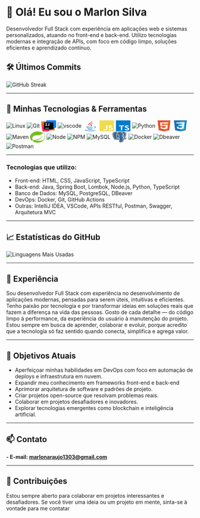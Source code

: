 # 👋 Olá! Eu sou o Marlon Silva

Desenvolvedor Full Stack com experiência em aplicações web e sistemas personalizados, atuando no front-end e back-end. Utilizo tecnologias modernas e integração de APIs, com foco em código limpo, soluções eficientes e aprendizado contínuo.

## 🛠️ Últimos Commits

![GitHub Streak](https://github-readme-streak-stats.herokuapp.com/?user=marlon-Arauj0&theme=dark)

---

## 🚀 Minhas Tecnologias & Ferramentas

<div style="display: inline_block">
  <img align="center" alt="Linux" height="30" width="40" src="https://cdn.jsdelivr.net/gh/devicons/devicon/icons/linux/linux-original.svg" />
  <img align="center" alt="Git" height="30" width="40" src="https://cdn.jsdelivr.net/gh/devicons/devicon/icons/git/git-original-wordmark.svg" />
  <img align="center" alt="IntelliJ" height="30" width="40" src="https://raw.githubusercontent.com/devicons/devicon/master/icons/intellij/intellij-original.svg">
  <img align="center" alt="vscode" height="30" width="40" src="https://cdn.jsdelivr.net/gh/devicons/devicon/icons/vscode/vscode-original.svg" />
  <img align="center" alt="Java" height="30" width="40" src="https://raw.githubusercontent.com/devicons/devicon/master/icons/java/java-original.svg">
  <img align="center" alt="Js" height="30" width="40" src="https://raw.githubusercontent.com/devicons/devicon/master/icons/javascript/javascript-plain.svg">
  <img align="center" alt="Ts" height="30" width="40" src="https://raw.githubusercontent.com/devicons/devicon/master/icons/typescript/typescript-plain.svg">
  <img align="center" alt="Python" height="30" width="40" src="https://cdn.jsdelivr.net/gh/devicons/devicon/icons/python/python-original-wordmark.svg" />
  <img align="center" alt="HTML" height="30" width="40" src="https://raw.githubusercontent.com/devicons/devicon/master/icons/html5/html5-original.svg">
  <img align="center" alt="CSS" height="30" width="40" src="https://raw.githubusercontent.com/devicons/devicon/master/icons/css3/css3-original.svg">
  <img align="center" alt="Maven" height="30" width="40" src="https://cdn.jsdelivr.net/gh/devicons/devicon/icons/maven/maven-original.svg">
  <img align="center" alt="Spring" height="30" width="40" src="https://raw.githubusercontent.com/devicons/devicon/master/icons/spring/spring-original.svg">
  <img align="center" alt="Node" height="30" width="40" src="https://cdn.jsdelivr.net/gh/devicons/devicon/icons/nodejs/nodejs-original-wordmark.svg" />
  <img align="center" alt="NPM" height="30" width="40" src="https://cdn.jsdelivr.net/gh/devicons/devicon/icons/npm/npm-original-wordmark.svg" />
  <img align="center" alt="MySQL" height="30" width="40" src="https://cdn.jsdelivr.net/gh/devicons/devicon/icons/mysql/mysql-original-wordmark.svg" />
  <img align="center" alt="PostgreSQL" height="30" width="40" src="https://raw.githubusercontent.com/devicons/devicon/master/icons/postgresql/postgresql-original.svg">
  <img align="center" alt="Docker" height="30" width="40" src="https://cdn.jsdelivr.net/gh/devicons/devicon/icons/docker/docker-original-wordmark.svg" />
  <img align="center" alt="Dbeaver" height="30" width="40" src="https://cdn.jsdelivr.net/gh/devicons/devicon/icons/dbeaver/dbeaver-original.svg" />
  <img align="center" alt="Postman" height="30" width="40" src="https://cdn.jsdelivr.net/gh/devicons/devicon/icons/postman/postman-original.svg" />
</div>

---

### Tecnologias que utilizo:
- Front-end: HTML, CSS, JavaScript, TypeScript  
- Back-end: Java,  Spring Boot, Lombok, Node.js, Python, TypeScript  
- Banco de Dados:  MySQL, PostgreSQL, DBeaver  
- DevOps: Docker, Git, GitHub Actions  
- Outras: IntelliJ IDEA, VSCode, APIs RESTful, Postman, Swagger, Arquitetura MVC  

---
## 📈 Estatísticas do GitHub

![Linguagens Mais Usadas](https://github-readme-stats.vercel.app/api/top-langs/?username=marlon-Arauj0&layout=compact&theme=dark)

---
## 🌟 Experiência

Sou desenvolvedor Full Stack com experiência no desenvolvimento de aplicações modernas, pensadas para serem úteis, intuitivas e eficientes. Tenho paixão por tecnologia e por transformar ideias em soluções reais que fazem a diferença na vida das pessoas. Gosto de cada detalhe — do código limpo à performance, da experiência do usuário à manutenção do projeto. Estou sempre em busca de aprender, colaborar e evoluir, porque acredito que a tecnologia só faz sentido quando conecta, simplifica e agrega valor.

---

## 🎯 Objetivos Atuais

  - Aperfeiçoar minhas habilidades em DevOps com foco em automação de deploys e infraestrutura em nuvem.  
  - Expandir meu conhecimento em frameworks front-end e back-end 
  - Aprimorar arquitetura de software e padrões de projeto.  
  - Criar projetos open-source que resolvam problemas reais.  
  - Colaborar em projetos desafiadores e inovadores.  
  - Explorar tecnologias emergentes como blockchain e inteligência artificial.  

---

## 📫 Contato

**- E-mail: marlonaraujo1303@gmail.com**

---

## 🤝 Contribuições
Estou sempre aberto para colaborar em projetos interessantes e desafiadores. Se você tiver uma ideia ou um projeto em mente, sinta-se à vontade para me contatar
